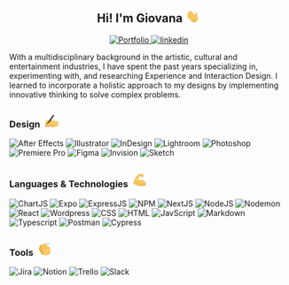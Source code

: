 
<h2 align="center">Hi! I'm Giovana <img src="hi.gif" width="28"></h2>
<p align="center" >
  <a href="https://www.giovanabirck.com">
    <img alt="Portfolio" title="Check my work" src="https://img.shields.io/badge/Portfolio-000000?style=for-the-badge"> 
  </a> 
  <a href="https://www.linkedin.com/in/giovanabirck/">
    <img alt="linkedin" title="Linkedin Profile" src="https://img.shields.io/badge/linkedin-%230077B5.svg?&style=for-the-badge&logo=linkedin&logoColor=white"/>
  </a>  
</p>

<p>With a multidisciplinary background in the artistic, cultural and entertainment industries, I have spent the past years specializing in, experimenting with, and researching Experience and Interaction Design. I learned to incorporate a holistic approach to my designs by implementing innovative thinking to solve complex problems.
</p>

<h3>Design <img src="design.gif" width="28"></h3>
<p>
  <img alt="After Effects" title="After Effects" src="https://img.shields.io/badge/Adobe%20After%20Effects-9999FF.svg?style=for-the-badge&logo=Adobe%20After%20Effects&logoColor=white"/>
  <img alt="Illustrator" title="Illustrator" src="https://img.shields.io/badge/adobe%20illustrator-%23FF9A00.svg?style=for-the-badge&logo=adobe%20illustrator&logoColor=white"/>
  <img alt="InDesign" title="inDesign" src="https://img.shields.io/badge/Adobe%20InDesign-49021F?style=for-the-badge&logo=adobeindesign&logoColor=white"/>
  <img alt="Lightroom" title="Lightroom" src="https://img.shields.io/badge/Adobe%20Lightroom-31A8FF.svg?style=for-the-badge&logo=Adobe%20Lightroom&logoColor=white"/>
  <img alt="Photoshop" title="Photoshop" src="https://img.shields.io/badge/adobe%20photoshop-%2331A8FF.svg?style=for-the-badge&logo=adobe%20photoshop&logoColor=white"/>
  <img alt="Premiere Pro" title="Premiere Pro" src="https://img.shields.io/badge/Adobe%20Premiere%20Pro-9999FF.svg?style=for-the-badge&logo=Adobe%20Premiere%20Pro&logoColor=white"/>
  <img alt="Figma" title="Figma" src="https://img.shields.io/badge/figma-%23F24E1E.svg?style=for-the-badge&logo=figma&logoColor=white"/>  
  <img alt="Invision" title="Invision" src="https://img.shields.io/badge/invision-FF3366?style=for-the-badge&logo=invision&logoColor=white"/>  
  <img alt="Sketch" title="Sketch" src="https://img.shields.io/badge/Sketch-FFB387?style=for-the-badge&logo=sketch&logoColor=black"/>  
</p>

<h3>Languages & Technologies <img src="strong.gif" width="28"></h3>
<p>
  <img alt="ChartJS" title="ChartJS" src="https://img.shields.io/badge/chart.js-F5788D.svg?style=for-the-badge&logo=chart.js&logoColor=white"/>  
  <img alt="Expo" title="Expo" src="https://img.shields.io/badge/expo-1C1E24?style=for-the-badge&logo=expo&logoColor=#D04A37"/>
  <img alt="ExpressJS" title="ExpressJS" src="https://img.shields.io/badge/express.js-%23404d59.svg?style=for-the-badge&logo=express&logoColor=%2361DAFB"/>
  <img alt="NPM" title="NPM" src="https://img.shields.io/badge/NPM-%23CB3837.svg?style=for-the-badge&logo=npm&logoColor=white"/>
  <img alt="NextJS" title="NextJS" src="https://img.shields.io/badge/Next-black?style=for-the-badge&logo=next.js&logoColor=white"/>
  <img alt="NodeJS" title="NodeJS" src="https://img.shields.io/badge/node.js-6DA55F?style=for-the-badge&logo=node.js&logoColor=white"/>
  <img alt="Nodemon" title="Nodemon" src="https://img.shields.io/badge/NODEMON-%23323330.svg?style=for-the-badge&logo=nodemon&logoColor=%BBDEAD"/>
  <img alt="React" title="React" src="https://img.shields.io/badge/react-%2320232a.svg?style=for-the-badge&logo=react&logoColor=%2361DAFB"/>
  <img alt="Wordpress" title="Wordpress" src="https://img.shields.io/badge/WordPress-%23117AC9.svg?style=for-the-badge&logo=WordPress&logoColor=white"/>
  <img alt="CSS" title="CSS" src="https://img.shields.io/badge/css3-%231572B6.svg?style=for-the-badge&logo=css3&logoColor=white"/>
  <img alt="HTML" title="HTML" src="https://img.shields.io/badge/html5-%23E34F26.svg?style=for-the-badge&logo=html5&logoColor=white"/>
  <img alt="JavScript" title="JavaScript" src="https://img.shields.io/badge/javascript-%23323330.svg?style=for-the-badge&logo=javascript&logoColor=%23F7DF1E"/>
  <img alt="Markdown" title="Markdown" src="https://img.shields.io/badge/markdown-%23000000.svg?style=for-the-badge&logo=markdown&logoColor=white"/>
  <img alt="Typescript" title="Typescript" src="https://img.shields.io/badge/typescript-%23007ACC.svg?style=for-the-badge&logo=typescript&logoColor=white"/>
  <img alt="Postman" title="Postman" src="https://img.shields.io/badge/Postman-FF6C37?style=for-the-badge&logo=postman&logoColor=white"/>
  <img alt="Cypress" title="Cypress" src="https://img.shields.io/badge/-cypress-%23E5E5E5?style=for-the-badge&logo=cypress&logoColor=058a5e"/>
</p>

<h3>Tools <img src="team.gif" width="28"></h3>
<p>
    <img alt="Jira" title="Jira" src="https://img.shields.io/badge/jira-%230A0FFF.svg?style=for-the-badge&logo=jira&logoColor=white"/>
    <img alt="Notion" title="Notion" src="https://img.shields.io/badge/Notion-%23000000.svg?style=for-the-badge&logo=notion&logoColor=white"/>
    <img alt="Trello" title="Trello" src="https://img.shields.io/badge/Trello-%23026AA7.svg?style=for-the-badge&logo=Trello&logoColor=white"/>
    <img alt="Slack" title="Slack" src="https://img.shields.io/badge/Slack-4A154B?style=for-the-badge&logo=slack&logoColor=white"/>
</p>




<!--
**giovanabirck/giovanabirck** is a ✨ _special_ ✨ repository because its `README.md` (this file) appears on your GitHub profile.

Here are some ideas to get you started:

- 🔭 I’m currently working on ...
- 🌱 I’m currently learning ...
- 👯 I’m looking to collaborate on ...
- 🤔 I’m looking for help with ...
- 💬 Ask me about ...
- 📫 How to reach me: ...
- 😄 Pronouns: ...
- ⚡ Fun fact: ...
-->
